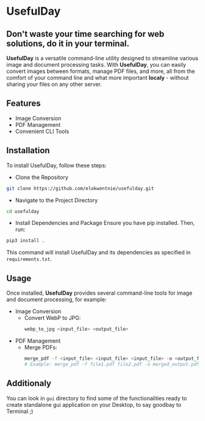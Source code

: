 # UsefulDay
## Don't waste your time searching for web solutions, do it in your terminal.

**UsefulDay** is a versatile command-line utility designed to streamline various image and document processing tasks. With **UsefulDay**, you can easily convert images between formats, manage PDF files, and more, all from the comfort of your command line and what more important **localy** - without sharing your files on any other server.

## Features
* Image Conversion
* PDF Management
* Convenient CLI Tools

## Installation
To install UsefulDay, follow these steps:

* Clone the Repository
```bash
git clone https://github.com/elokwentnie/usefulday.git
```
* Navigate to the Project Directory
```bash
cd usefulday
```
* Install Dependencies and Package
Ensure you have pip installed. Then, run:
```bash
pip3 install .
```
This command will install UsefulDay and its dependencies as specified in `requirements.txt`.

## Usage
Once installed, **UsefulDay** provides several command-line tools for image and document processing, for example:
* Image Conversion
  * Convert WebP to JPG:
    ```bash
    webp_to_jpg <input_file> <output_file>
    ```
* PDF Management
  * Merge PDFs:
    ```bash
    merge_pdf -f <input_file> <input_file> <input_file> -o <output_file>
    # Example: merge_pdf -f file1.pdf file2.pdf -o merged_output.pdf
    ```

## Additionaly
You can look in `gui` directory to find some of the functionalities ready to create standalone gui application on your Desktop, to say goodbay to Terminal ;) 
